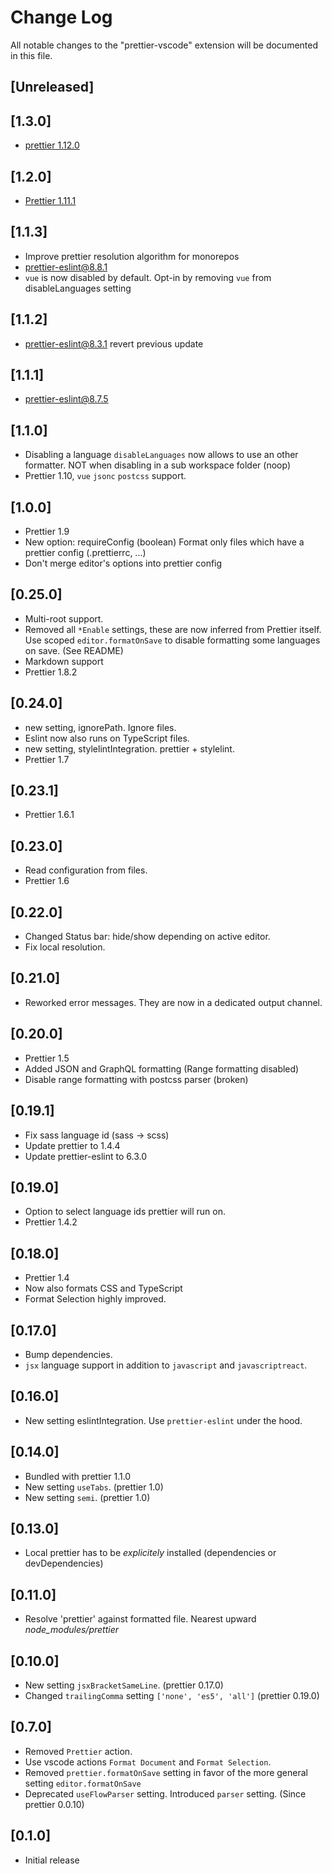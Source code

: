 # Change Log

All notable changes to the "prettier-vscode" extension will be documented in this file.

<!-- Check [Keep a Changelog](http://keepachangelog.com/) for recommendations on how to structure this file. -->

## [Unreleased]

## [1.3.0]

*   [prettier 1.12.0](https://prettier.io/blog/2018/04/11/1.12.0.html)

## [1.2.0]

*   [Prettier 1.11.1](https://prettier.io/blog/2018/02/26/1.11.0.html)

## [1.1.3]

*   Improve prettier resolution algorithm for monorepos
*   prettier-eslint@8.8.1
*   `vue` is now disabled by default. Opt-in by removing `vue` from disableLanguages setting

## [1.1.2]

*   prettier-eslint@8.3.1 revert previous update

## [1.1.1]

*   prettier-eslint@8.7.5

## [1.1.0]

*   Disabling a language `disableLanguages` now allows to use an other formatter. NOT when disabling in a sub workspace folder (noop)
*   Prettier 1.10, `vue` `jsonc` `postcss` support.

## [1.0.0]

*   Prettier 1.9
*   New option: requireConfig (boolean) Format only files which have a prettier config (.prettierrc, ...)
*   Don't merge editor's options into prettier config

## [0.25.0]

*   Multi-root support.
*   Removed all `*Enable` settings, these are now inferred from Prettier itself. Use scoped `editor.formatOnSave` to disable formatting some languages on save.
    (See README)
*   Markdown support
*   Prettier 1.8.2

## [0.24.0]

*   new setting, ignorePath. Ignore files.
*   Eslint now also runs on TypeScript files.
*   new setting, stylelintIntegration. prettier + stylelint.
*   Prettier 1.7

## [0.23.1]

*   Prettier 1.6.1

## [0.23.0]

*   Read configuration from files.
*   Prettier 1.6

## [0.22.0]

*   Changed Status bar: hide/show depending on active editor.
*   Fix local resolution.

## [0.21.0]

*   Reworked error messages. They are now in a dedicated output channel.

## [0.20.0]

*   Prettier 1.5
*   Added JSON and GraphQL formatting (Range formatting disabled)
*   Disable range formatting with postcss parser (broken)

## [0.19.1]

*   Fix sass language id (sass -> scss)
*   Update prettier to 1.4.4
*   Update prettier-eslint to 6.3.0

## [0.19.0]

*   Option to select language ids prettier will run on.
*   Prettier 1.4.2

## [0.18.0]

*   Prettier 1.4
*   Now also formats CSS and TypeScript
*   Format Selection highly improved.

## [0.17.0]

*   Bump dependencies.
*   `jsx` language support in addition to `javascript` and `javascriptreact`.

## [0.16.0]

*   New setting eslintIntegration. Use `prettier-eslint` under the hood.

## [0.14.0]

*   Bundled with prettier 1.1.0
*   New setting `useTabs`. (prettier 1.0)
*   New setting `semi`. (prettier 1.0)

## [0.13.0]

*   Local prettier has to be _explicitely_ installed (dependencies or devDependencies)

## [0.11.0]

*   Resolve 'prettier' against formatted file. Nearest upward _node_modules/prettier_

## [0.10.0]

*   New setting `jsxBracketSameLine`. (prettier 0.17.0)
*   Changed `trailingComma` setting `['none', 'es5', 'all']` (prettier 0.19.0)

## [0.7.0]

*   Removed `Prettier` action.
*   Use vscode actions `Format Document` and `Format Selection`.
*   Removed `prettier.formatOnSave` setting in favor of the more general setting `editor.formatOnSave`
*   Deprecated `useFlowParser` setting. Introduced `parser` setting. (Since prettier 0.0.10)

## [0.1.0]

*   Initial release

